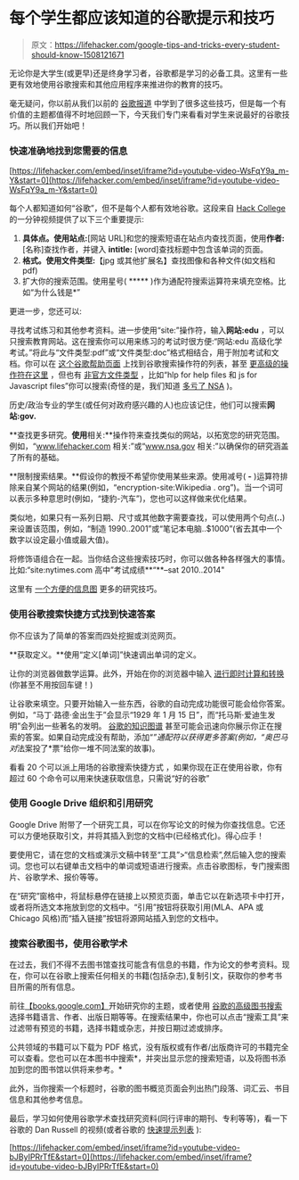 # 每个学生都应该知道的谷歌提示和技巧

> 原文：<https://lifehacker.com/google-tips-and-tricks-every-student-should-know-1508121671>

无论你是大学生(或更早)还是终身学习者，谷歌都是学习的必备工具。这里有一些更有效地使用谷歌搜索和其他应用程序来推进你的教育的技巧。



毫无疑问，你以前从我们以前的 [谷歌报道](http://lifehacker.com/tag/google) 中学到了很多这些技巧，但是每一个有价值的主题都值得不时地回顾一下，今天我们专门来看看对学生来说最好的谷歌技巧。所以我们开始吧！

### 快速准确地找到您需要的信息

 [https://lifehacker.com/embed/inset/iframe?id=youtube-video-WsFqY9a_m-Y&start=0](https://lifehacker.com/embed/inset/iframe?id=youtube-video-WsFqY9a_m-Y&start=0) 

每个人都知道如何“谷歌”，但不是每个人都有效地谷歌。这段来自 [Hack College](http://www.hackcollege.com/blog/2014/01/13/hack-tricks-google-search.html) 的一分钟视频提供了以下三个重要提示:

1.  **具体点。**使用**站点:**[网站 URL]和您的搜索短语在站点内查找页面，使用**作者:**[名称]查找作者，并键入 **intitle:** [word]查找标题中包含该单词的页面。
2.  **格式。**使用**文件类型:**【jpg 或其他扩展名】查找图像和各种文件(如文档和 pdf)
3.  扩大你的搜索范围。使用星号( ***** )作为通配符搜索运算符来填充空格。比如“为什么钱是*”

更进一步，您还可以:

寻找考试练习和其他参考资料。进一步使用“site:”操作符，输入**网站:edu** ，可以只搜索教育网站。这在搜索你可以用来练习的考试时很方便:“网站:edu 高级化学考试。”将此与“文件类型:pdf”或“文件类型:doc”格式相结合，用于附加考试和文档。你可以在 [这个谷歌帮助页面](https://support.google.com/websearch/answer/136861?hl=en) 上找到谷歌搜索操作符的列表，甚至 [更高级的操作符在这里](https://sites.google.com/site/gwebsearcheducation/advanced-operators) ，但也有 [非官方文件类型](http://www.wired.com/threatlevel/2013/05/nsa-manual-on-hacking-internet/) ，比如“hlp for help files 和 js for Javascript files”你可以搜索(奇怪的是，我们知道 [多亏了 NSA](http://www.nsa.gov/public_info/_files/Untangling_the_Web.pdf) )。

历史/政治专业的学生(或任何对政府感兴趣的人)也应该记住，他们可以搜索**网站:gov.**

**查找更多研究。**使用**相关:**操作符来查找类似的网站，以拓宽您的研究范围。例如，“www.lifehacker.com 相关:”或“www.nsa.gov 相关:”以确保你的研究涵盖了所有的基础。

**限制搜索结果。**假设你的教授不希望你使用某些来源。使用减号( **-** )运算符排除来自某个网站的结果(例如，“encryption-site:Wikipedia . org”)。当一个词可以表示多种意思时(例如，“捷豹-汽车”)，您也可以这样做来优化结果。

类似地，如果只有一系列日期、尺寸或其他数字需要查找，可以使用两个句点(**..**)来设置该范围，例如，“制造 1990..2001”或“笔记本电脑..$1000”(省去其中一个数字以设定最小值或最大值)。

将修饰语组合在一起。当你结合这些搜索技巧时，你可以做各种各样强大的事情。比如:“site:nytimes.com 高中”考试成绩**“**–sat 2010..2014"

这里有 [一个方便的信息图](https://lifehacker.com/the-get-more-out-of-google-infographic-summarizes-onlin-5864111) 更多的研究技巧。

### 使用谷歌搜索快捷方式找到快速答案

你不应该为了简单的答案而四处挖掘或浏览网页。

**获取定义。**使用“定义[单词]”快速调出单词的定义。

让你的浏览器做数学运算。此外，开始在你的浏览器中输入 [进行即时计算和转换](https://lifehacker.com/use-your-browser-as-an-instant-calculator-or-conversion-513244565) (你甚至不用按回车键！)

让谷歌来填空。只要开始输入一些东西，谷歌的自动完成功能很可能会给你答案。例如，“马丁·路德·金出生于”会显示“1929 年 1 月 15 日”，而“托马斯·爱迪生发明”会列出一些著名的发明。 [谷歌的知识图谱](https://lifehacker.com/five-handy-things-you-can-do-with-googles-new-knowledge-5911330) 甚至可能会迅速向你展示你正在搜索的答案。如果自动完成没有帮助，添加“*”通配符以获得更多答案(例如，“奥巴马对*法案投了*票”给你一堆不同法案的故事)。

看看 20 个可以派上用场的谷歌搜索快捷方式 ，如果你现在正在使用谷歌，你有超过 60 个命令可以用来快速获取信息，只需说“好的谷歌”

### 使用 Google Drive 组织和引用研究

Google Drive 附带了一个研究工具，可以在你写论文的时候为你查找信息。它还可以方便地获取引文，并将其插入到您的文档中(已经格式化)。得心应手！

要使用它，请在您的文档或演示文稿中转至“工具”>“信息检索”,然后输入您的搜索词。您也可以右键单击文档中的单词或短语进行搜索。点击谷歌图标，专门搜索图片、谷歌学术、报价等等。

在“研究”窗格中，将鼠标悬停在链接上以预览页面，单击它以在新选项卡中打开，或者将所选文本拖放到您的文档中。“引用”按钮将获取引用(MLA、APA 或 Chicago 风格)而“插入链接”按钮将源网站插入到您的文档中。

### 搜索谷歌图书，使用谷歌学术

在过去，我们不得不去图书馆查找可能含有信息的书籍，作为论文的参考资料。现在，你可以在谷歌上搜索任何相关的书籍(包括杂志),复制引文，获取你的参考书目所需的所有信息。

前往[【books.google.com】](http://books.google.com/)开始研究你的主题，或者使用 [谷歌的高级图书搜索](http://books.google.com/advanced_book_search) 选择书籍语言、作者、出版日期等等。在搜索结果中，你也可以点击“搜索工具”来过滤带有预览的书籍，选择书籍或杂志，并按日期过滤或排序。

公共领域的书籍可以下载为 PDF 格式，没有版权或有作者/出版商许可的书籍完全可以查看。您也可以在本图书中搜索*，并突出显示您的搜索短语，以及将图书添加到您的图书馆以供将来参考。*

此外，当你搜索一个标题时，谷歌的图书概览页面会列出热门段落、词汇云、书目信息和其他参考信息。

最后，学习如何使用谷歌学术查找研究资料(同行评审的期刊、专利等等)，看一下谷歌的 Dan Russell 的视频(或者谷歌的 [快速提示列表](http://scholar.google.com/intl/en-US/scholar/help.html) ):

 [https://lifehacker.com/embed/inset/iframe?id=youtube-video-bJByIPRrTfE&start=0](https://lifehacker.com/embed/inset/iframe?id=youtube-video-bJByIPRrTfE&start=0)